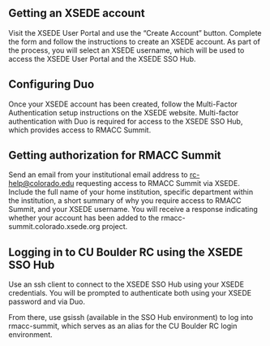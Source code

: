 ## Getting an XSEDE account

Visit the XSEDE User Portal and use the “Create Account” button. Complete the form and follow the instructions to create an XSEDE account. As part of the process, you will select an XSEDE username, which will be used to access the XSEDE User Portal and the XSEDE SSO Hub.

## Configuring Duo

Once your XSEDE account has been created, follow the Multi-Factor Authentication setup instructions on the XSEDE website. Multi-factor authentication with Duo is required for access to the XSEDE SSO Hub, which provides access to RMACC Summit.

## Getting authorization for RMACC Summit

Send an email from your institutional email address to rc-help@colorado.edu requesting access to RMACC Summit via XSEDE. Include the full name of your home institution, specific department within the institution, a short summary of why you require access to RMACC Summit, and your XSEDE username. You will receive a response indicating whether your account has been added to the rmacc-summit.colorado.xsede.org project.

## Logging in to CU Boulder RC using the XSEDE SSO Hub

Use an ssh client to connect to the XSEDE SSO Hub using your XSEDE credentials. You will be prompted to authenticate both using your XSEDE password and via Duo.

From there, use gsissh (available in the SSO Hub environment) to log into rmacc-summit, which serves as an alias for the CU Boulder RC login environment.